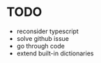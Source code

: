 # TODO

- reconsider typescript
- solve github issue
- go through code
- extend built-in dictionaries
